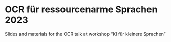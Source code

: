 # OCR für ressourcenarme Sprachen 2023
Slides and materials for the OCR talk at workshop “KI für kleinere Sprachen”
